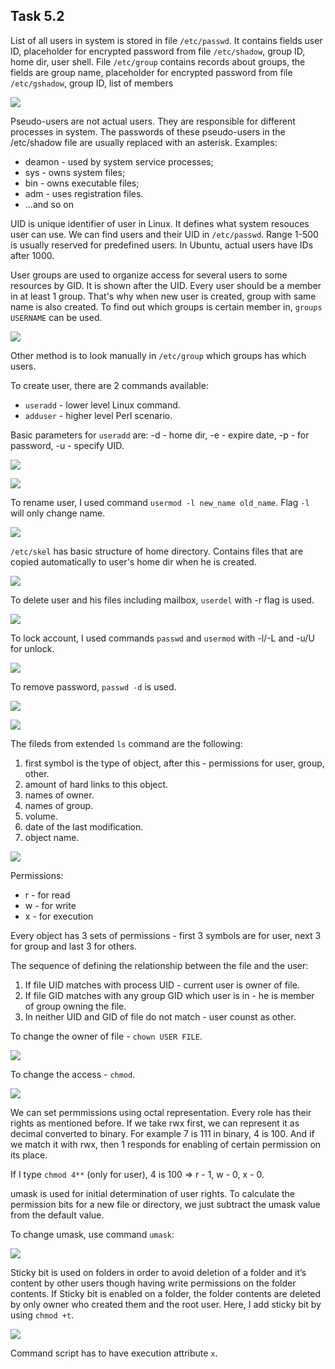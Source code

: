 ## Task 5.2

List of all users in system is stored in file `/etc/passwd`. 
It contains fields user ID, placeholder for encrypted password from file `/etc/shadow`, group ID, home dir, user shell. 
File `/etc/group` contains records about groups, the fields are group name, placeholder for encrypted password from file `/etc/gshadow`, group ID, list of members

<p><img src="./screenshots/users.png"></p>

Pseudo-users are not actual users. They are responsible for different processes in system.
The passwords of these pseudo-users in the /etc/shadow file are usually replaced with an asterisk.
Examples:

* deamon - used by system service processes;
* sys - owns system files;
* bin - owns executable files;
* adm - uses registration files.
* ...and so on

UID is unique identifier of user in Linux. It defines what system resouces user can use.
We can find users and their UID in `/etc/passwd`.
Range 1-500 is usually reserved for predefined users. In Ubuntu, actual users have IDs after 1000.

User groups are used to organize access for several users to some resources by GID. 
It is shown after the UID. Every user should be a member in at least 1 group. That's why when new user is created, group with same name is also created.
To find out which groups is certain member in, `groups USERNAME` can be used.

<p><img src="./screenshots/groups.png"></p>

Other method is to look manually in `/etc/group` which groups has which users.

To create user, there are 2 commands available:

* `useradd` - lower level Linux command.
* `adduser` - higher level Perl scenario.

Basic parameters for `useradd` are: -d - home dir, -e - expire date, -p - for password, -u - specify UID.

<p><img src="./screenshots/create_user.png"></p>

<p><img src="./screenshots/create_user2.png"></p>

To rename user, I used command `usermod -l new_name old_name`. Flag `-l` will only change name. 

<p><img src="./screenshots/rename.png"></p>

`/etc/skel` has basic structure of home directory. Contains files that are copied automatically to user's home dir when he is created.

<p><img src="./screenshots/skel.png"></p>

To delete user and his files including mailbox, `userdel` with -r flag is used.

<p><img src="./screenshots/delete_user.png"></p>

To lock account, I used commands `passwd` and `usermod` with -l/-L and -u/U for unlock.

<p><img src="./screenshots/lock.png"></p>

To remove password, `passwd -d` is used.

<p><img src="./screenshots/nopass1.png"></p>

<p><img src="./screenshots/nopass2.png"></p>

The fileds from extended `ls` command are the following: 

1. first symbol is the type of object, after this - permissions for user, group, other.
2. amount of hard links to this object.
3. names of owner.
4. names of group.
5. volume.
6. date of the last modification.
7. object name.

<p><img src="./screenshots/ls.png"></p>

Permissions:
* r - for read
* w - for write
* x - for execution

Every object has 3 sets of permissions - first 3 symbols are for user, next 3 for group and last 3 for others.

The sequence of defining the relationship between the file and the user:

1. If file UID  matches with process UID - current user is owner of file.
2. If file GID matches with any group GID which user is in - he is member of group owning the file.
3. In neither UID and GID of file do not match - user counst as other.

To change the owner of file - `chown USER FILE`.

<p><img src="./screenshots/chown.png"></p>

To change the access - `chmod`.

<p><img src="./screenshots/chmod.png"></p>

We can set permmissions using octal representation. Every role has their rights as mentioned before. 
If we take rwx first, we can represent it as decimal converted to binary. For example 7 is 111 in binary, 4 is 100. And if we match it with rwx, then 1 responds for enabling of certain permission on its place.

If I type `chmod 4**` (only for user), 4 is 100 => r - 1, w - 0, x - 0.

umask is used for initial determination of user rights. 
To calculate the permission bits for a new file or directory, we just subtract the umask value from the default value.

To change umask, use command `umask`:

<p><img src="./screenshots/umask.png"></p>

Sticky bit is used on folders in order to avoid deletion of a folder and it’s content by other users though
having write permissions on the folder contents. If Sticky bit is enabled on a folder, the folder contents are
deleted by only owner who created them and the root user.
Here, I add sticky bit by using `chmod +t`.

<p><img src="./screenshots/sticky.png"></p>

Command script has to have execution attribute `x`.